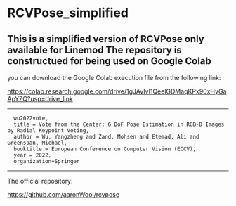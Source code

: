 # RCVPose_simplified
This is a simplified version of RCVPose only available for Linemod
The repository is constructued for being used on Google Colab
------------------------------
you can download the Google Colab execution file from the following link:

https://colab.research.google.com/drive/1gJAvIvI1QeelGDMaqKPx90xHyGaApYZQ?usp=drive_link

------------------------------
      wu2022vote,
      title = Vote from the Center: 6 DoF Pose Estimation in RGB-D Images by Radial Keypoint Voting,
      author = Wu, Yangzheng and Zand, Mohsen and Etemad, Ali and Greenspan, Michael,
      booktitle = European Conference on Computer Vision (ECCV),
      year = 2022,
      organization=Springer
 -----------------------------
 The official repository:

 https://github.com/aaronWool/rcvpose
